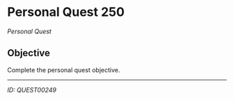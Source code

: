 # Personal Quest 250

*Personal Quest*

## Objective
Complete the personal quest objective.

---
*ID: QUEST00249*